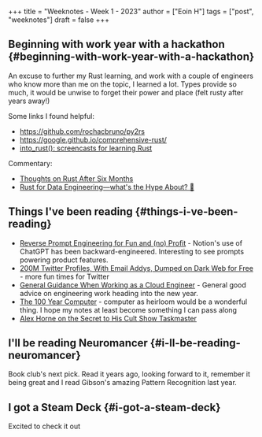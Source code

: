 +++
title = "Weeknotes - Week 1 - 2023"
author = ["Eoin H"]
tags = ["post", "weeknotes"]
draft = false
+++

## Beginning with work year with a hackathon {#beginning-with-work-year-with-a-hackathon}

An excuse to further my Rust learning, and work with a couple of engineers who
know more than me on the topic, I learned a lot. Types provide so much, it would
be unwise to forget their power and place (felt rusty after years away!)

Some links I found helpful:

-   <https://github.com/rochacbruno/py2rs>
-   <https://google.github.io/comprehensive-rust/>
-   [into_rust(): screencasts for learning Rust](http://intorust.com/)

Commentary:

-   [Thoughts on Rust After Six Months](https://127.io/2019/02/22/rust-six-months-later/)
-   [Rust for Data Engineering—what's the Hype About? 🦀](https://www.adventofdata.com/rust-for-data-engineering/)


## Things I've been reading {#things-i-ve-been-reading}

-   [Reverse Prompt Engineering for Fun and (no) Profit](https://lspace.swyx.io/p/reverse-prompt-eng) - Notion's use of ChatGPT
    has been backward-engineered. Interesting to see prompts powering product
    features.
-   [200M Twitter Profiles, With Email Addys, Dumped on Dark Web for Free](https://www.darkreading.com/application-security/200m-twitter-profiles-dumped-dark-web-free-including-emails) - more
    fun times for Twitter
-   [General Guidance When Working as a Cloud Engineer](https://www.lockedinspace.com/posts/001.html) - General good advice on
    engineering work heading into the new year.
-   [The 100 Year Computer](https://thedorkweb.substack.com/p/the-100-year-computer) - computer as heirloom would be a wonderful thing. I
    hope my notes at least become something I can pass along
-   [Alex Horne on the Secret to His Cult Show Taskmaster](https://www.theguardian.com/lifeandstyle/2022/dec/24/alex-horne-secret-to-cult-show-taskmaster-offbeat-but-not-wacky-off-kilter-but-not-bonkers)


## I'll be reading Neuromancer {#i-ll-be-reading-neuromancer}

Book club's next pick. Read it years ago, looking forward to it, remember it
being great and I read Gibson's amazing Pattern Recognition last year.


## I got a Steam Deck {#i-got-a-steam-deck}

Excited to check it out
